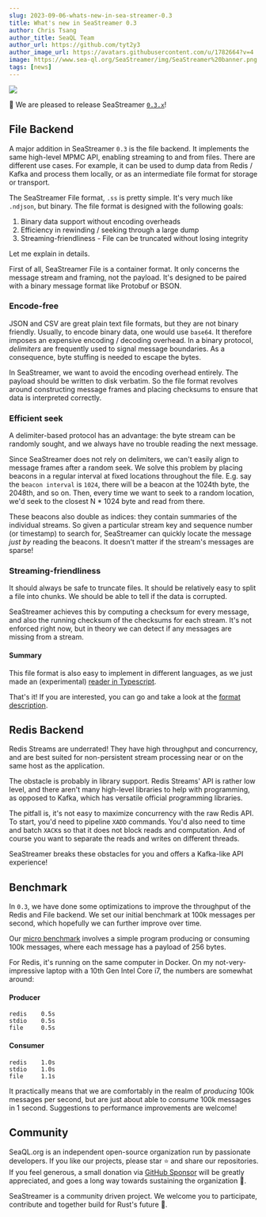 ```yaml
---
slug: 2023-09-06-whats-new-in-sea-streamer-0.3
title: What's new in SeaStreamer 0.3
author: Chris Tsang
author_title: SeaQL Team
author_url: https://github.com/tyt2y3
author_image_url: https://avatars.githubusercontent.com/u/1782664?v=4
image: https://www.sea-ql.org/SeaStreamer/img/SeaStreamer%20banner.png
tags: [news]
---
```


<a href="https://www.sea-ql.org/SeaStreamer/"><img src="https://www.sea-ql.org/SeaStreamer/img/SeaStreamer%20banner.png" /></a>

🎉 We are pleased to release SeaStreamer [`0.3.x`](https://github.com/SeaQL/sea-streamer/releases/0.3.0)!

## File Backend

A major addition in SeaStreamer `0.3` is the file backend. It implements the same high-level MPMC API, enabling streaming to and from files. There are different use cases. For example, it can be used to dump data from Redis / Kafka and process them locally, or as an intermediate file format for storage or transport.

The SeaStreamer File format, `.ss` is pretty simple. It's very much like `.ndjson`, but binary. The file format is designed with the following goals:

1. Binary data support without encoding overheads
2. Efficiency in rewinding / seeking through a large dump
3. Streaming-friendliness - File can be truncated without losing integrity

Let me explain in details.

First of all, SeaStreamer File is a container format. It only concerns the message stream and framing, not the payload. It's designed to be paired with a binary message format like Protobuf or BSON.

### Encode-free

JSON and CSV are great plain text file formats, but they are not binary friendly. Usually, to encode binary data, one would use `base64`. It therefore imposes an expensive encoding / decoding overhead. In a binary protocol, *delimiters* are frequently used to signal message boundaries. As a consequence, byte stuffing is needed to escape the bytes.

In SeaStreamer, we want to avoid the encoding overhead entirely. The payload should be written to disk verbatim. So the file format revolves around constructing message frames and placing checksums to ensure that data is interpreted correctly.

### Efficient seek

A delimiter-based protocol has an advantage: the byte stream can be randomly sought, and we always have no trouble reading the next message.

Since SeaStreamer does not rely on delimiters, we can't easily align to message frames after a random seek. We solve this problem by placing beacons in a regular interval at fixed locations throughout the file. E.g. say the `beacon interval` is `1024`, there will be a beacon at the 1024th byte, the 2048th, and so on. Then, every time we want to seek to a random location, we'd seek to the closest N * 1024 byte and read from there.

These beacons also double as indices: they contain summaries of the individual streams. So given a particular stream key and sequence number (or timestamp) to search for, SeaStreamer can quickly locate the message *just by* reading the beacons. It doesn't matter if the stream's messages are sparse!

### Streaming-friendliness

It should always be safe to truncate files. It should be relatively easy to split a file into chunks. We should be able to tell if the data is corrupted.

SeaStreamer achieves this by computing a checksum for every message, and also the running checksum of the checksums for each stream. It's not enforced right now, but in theory we can detect if any messages are missing from a stream.

#### Summary

This file format is also easy to implement in different languages, as we just made an (experimental) [reader in Typescript](https://github.com/SeaQL/sea-streamer/tree/main/sea-streamer-file/sea-streamer-file-reader).

That's it! If you are interested, you can go and take a look at the [format description](https://docs.rs/sea-streamer-file/latest/sea_streamer_file/format/index.html).

## Redis Backend

Redis Streams are underrated! They have high throughput and concurrency, and are best suited for non-persistent stream processing near or on the same host as the application.

The obstacle is probably in library support. Redis Streams' API is rather low level, and there aren't many high-level libraries to help with programming, as opposed to Kafka, which has versatile official programming libraries.

The pitfall is, it's not easy to maximize concurrency with the raw Redis API. To start, you'd need to pipeline `XADD` commands. You'd also need to time and batch `XACK`s so that it does not block reads and computation. And of course you want to separate the reads and writes on different threads.

SeaStreamer breaks these obstacles for you and offers a Kafka-like API experience!

## Benchmark

In `0.3`, we have done some optimizations to improve the throughput of the Redis and File backend. We set our initial benchmark at 100k messages per second, which hopefully we can further improve over time.

Our [micro benchmark](https://github.com/SeaQL/sea-streamer/tree/main/benchmark) involves a simple program producing or consuming 100k messages, where each message has a payload of 256 bytes.

For Redis, it's running on the same computer in Docker. On my not-very-impressive laptop with a 10th Gen Intel Core i7, the numbers are somewhat around:

#### Producer

```
redis    0.5s
stdio    0.5s
file     0.5s
```

#### Consumer

```
redis    1.0s
stdio    1.0s
file     1.1s
```

It practically means that we are comfortably in the realm of *producing* 100k messages per second, but are just about able to *consume* 100k messages in 1 second. Suggestions to performance improvements are welcome!

## Community

SeaQL.org is an independent open-source organization run by passionate ️developers. If you like our projects, please star ⭐ and share our repositories. If you feel generous, a small donation via [GitHub Sponsor](https://github.com/sponsors/SeaQL) will be greatly appreciated, and goes a long way towards sustaining the organization 🚢.

SeaStreamer is a community driven project. We welcome you to participate, contribute and together build for Rust's future 🦀.

